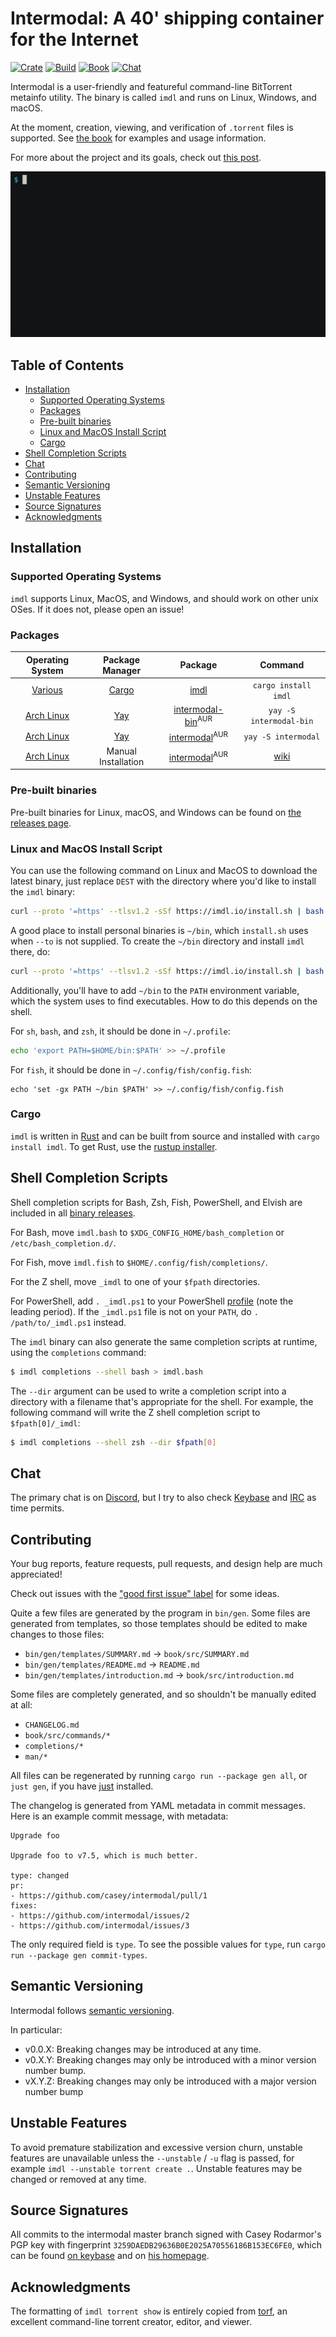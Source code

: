 # Intermodal: A 40' shipping container for the Internet

[![Crate](https://img.shields.io/crates/v/imdl.svg?logo=rust)](https://crates.io/crates/imdl)
[![Build](https://github.com/casey/intermodal/workflows/Build/badge.svg)](https://github.com/casey/intermodal/actions)
[![Book](https://img.shields.io/static/v1?logo=read-the-docs&label=book&message=imdl.io&color=informational)](https://imdl.io/book/)
[![Chat](https://img.shields.io/discord/679283456261226516.svg?logo=discord&color=7289da)](https://discord.gg/HaaT5Qz)

Intermodal is a user-friendly and featureful command-line BitTorrent metainfo
utility. The binary is called `imdl` and runs on Linux, Windows, and macOS.

At the moment, creation, viewing, and verification of `.torrent` files is
supported. See [the book](https://imdl.io/book/) for examples and usage
information.

For more about the project and its goals, check out
[this post](https://rodarmor.com/blog/intermodal).

![demonstration animation](https://raw.githubusercontent.com/casey/intermodal/master/www/demo.gif)

## Table of Contents

- [Installation](#installation)
  - [Supported Operating Systems](#supported-operating-systems)
  - [Packages](#packages)
  - [Pre-built binaries](#pre-built-binaries)
  - [Linux and MacOS Install Script](#linux-and-macos-install-script)
  - [Cargo](#cargo)
- [Shell Completion Scripts](#shell-completion-scripts)
- [Chat](#chat)
- [Contributing](#contributing)
- [Semantic Versioning](#semantic-versioning)
- [Unstable Features](#unstable-features)
- [Source Signatures](#source-signatures)
- [Acknowledgments](#acknowledgments)

## Installation

### Supported Operating Systems

`imdl` supports Linux, MacOS, and Windows, and should work on other unix OSes.
If it does not, please open an issue!

### Packages

| Operating System                                                     | Package Manager                     | Package                                                                           | Command                                                                               |
|:--------------------------------------------------------------------:|:-----------------------------------:|:---------------------------------------------------------------------------------:|:-------------------------------------------------------------------------------------:|
| [Various](https://forge.rust-lang.org/release/platform-support.html) | [Cargo](https://www.rust-lang.org)  | [imdl](https://crates.io/crates/imdl)                                             | `cargo install imdl`                                                                  |
| [Arch Linux](https://www.archlinux.org)                              | [Yay](https://github.com/Jguer/yay) | [intermodal-bin](https://aur.archlinux.org/packages/intermodal-bin)<sup>AUR</sup> | `yay -S intermodal-bin`                                                               |
| [Arch Linux](https://www.archlinux.org)                              | [Yay](https://github.com/Jguer/yay) | [intermodal](https://aur.archlinux.org/packages/intermodal)<sup>AUR</sup>         | `yay -S intermodal`                                                                   |
| [Arch Linux](https://www.archlinux.org)                              | Manual Installation                 | [intermodal](https://aur.archlinux.org/packages/intermodal)<sup>AUR</sup>         | [wiki](https://wiki.archlinux.org/index.php/Arch_User_Repository#Installing_packages) |

### Pre-built binaries

Pre-built binaries for Linux, macOS, and Windows can be found on
[the releases page](https://github.com/casey/intermodal/releases).

### Linux and MacOS Install Script

You can use the following command on Linux and MacOS to download the latest
binary, just replace `DEST` with the directory where you'd like to install the
`imdl` binary:

```sh
curl --proto '=https' --tlsv1.2 -sSf https://imdl.io/install.sh | bash -s -- --to DEST
```

A good place to install personal binaries is `~/bin`, which `install.sh` uses
when `--to` is not supplied. To create the `~/bin` directory and install `imdl`
there, do:

```sh
curl --proto '=https' --tlsv1.2 -sSf https://imdl.io/install.sh | bash
```

Additionally, you'll have to add `~/bin` to the `PATH` environment variable,
which the system uses to find executables. How to do this depends on the shell.

For `sh`, `bash`, and `zsh`, it should be done in `~/.profile`:

```sh
echo 'export PATH=$HOME/bin:$PATH' >> ~/.profile
```

For `fish`, it should be done in `~/.config/fish/config.fish`:

```fish
echo 'set -gx PATH ~/bin $PATH' >> ~/.config/fish/config.fish
```

### Cargo

`imdl` is written in [Rust](https://www.rust-lang.org/) and can be built from
source and installed with `cargo install imdl`. To get Rust, use the
[rustup installer](https://rustup.rs/).

## Shell Completion Scripts

Shell completion scripts for Bash, Zsh, Fish, PowerShell, and Elvish are
included in all [binary releases](https://github.com/casey/imdl/releases).

For Bash, move `imdl.bash` to `$XDG_CONFIG_HOME/bash_completion` or
`/etc/bash_completion.d/`.

For Fish, move `imdl.fish` to `$HOME/.config/fish/completions/`.

For the Z shell, move `_imdl` to one of your `$fpath` directories.

For PowerShell, add `. _imdl.ps1` to your PowerShell
[profile](https://technet.microsoft.com/en-us/library/bb613488(v=vs.85).aspx)
(note the leading period). If the `_imdl.ps1` file is not on your `PATH`, do
`. /path/to/_imdl.ps1` instead.

The `imdl` binary can also generate the same completion scripts at runtime,
using the `completions` command:

```sh
$ imdl completions --shell bash > imdl.bash
```

The `--dir` argument can be used to write a completion script into a directory
with a filename that's appropriate for the shell. For example, the following
command will write the Z shell completion script to `$fpath[0]/_imdl`:

```sh
$ imdl completions --shell zsh --dir $fpath[0]
```

## Chat

The primary chat is on [Discord](https://discord.gg/HaaT5Qz), but I try to also
check [Keybase](https://keybase.io/team/intermodal) and
[IRC](ircs://chat.freenode.net:6697/#intermodal) as time permits.

## Contributing

Your bug reports, feature requests, pull requests, and design help are much
appreciated!

Check out issues with the
["good first issue" label](https://github.com/casey/intermodal/labels/good%20first%20issue)
for some ideas.

Quite a few files are generated by the program in `bin/gen`. Some files are
generated from templates, so those templates should be edited to make changes
to those files:

- `bin/gen/templates/SUMMARY.md` -> `book/src/SUMMARY.md`
- `bin/gen/templates/README.md` -> `README.md`
- `bin/gen/templates/introduction.md` -> `book/src/introduction.md`

Some files are completely generated, and so shouldn't be manually edited at
all:

- `CHANGELOG.md`
- `book/src/commands/*`
- `completions/*`
- `man/*`

All files can be regenerated by running `cargo run --package gen all`, or
`just gen`, if you have [just](https://github.com/casey/just) installed.

The changelog is generated from YAML metadata in commit messages. Here is an
example commit message, with metadata:

```
Upgrade foo

Upgrade foo to v7.5, which is much better.

type: changed
pr:
- https://github.com/casey/intermodal/pull/1
fixes:
- https://github.com/intermodal/issues/2
- https://github.com/intermodal/issues/3
```

The only required field is `type`. To see the possible values for `type`, run
`cargo run --package gen commit-types`.

## Semantic Versioning

Intermodal follows [semantic versioning](https://semver.org/).

In particular:

- v0.0.X: Breaking changes may be introduced at any time.
- v0.X.Y: Breaking changes may only be introduced with a minor version number
  bump.
- vX.Y.Z: Breaking changes may only be introduced with a major version number
  bump

## Unstable Features

To avoid premature stabilization and excessive version churn, unstable features
are unavailable unless the `--unstable` / `-u` flag is passed, for example
`imdl --unstable torrent create .`. Unstable features may be changed or removed
at any time.

## Source Signatures

All commits to the intermodal master branch signed with Casey Rodarmor's PGP
key with fingerprint `3259DAEDB29636B0E2025A70556186B153EC6FE0`, which can be
found
[on keybase](https://keybase.io/rodarmor/pgp_keys.asc?fingerprint=3259daedb29636b0e2025a70556186b153ec6fe0) and on
[his homepage](https://rodarmor.com/static/rodarmor.asc).

## Acknowledgments

The formatting of `imdl torrent show` is entirely copied from
[torf](https://github.com/rndusr/torf-cli), an excellent command-line torrent
creator, editor, and viewer.
